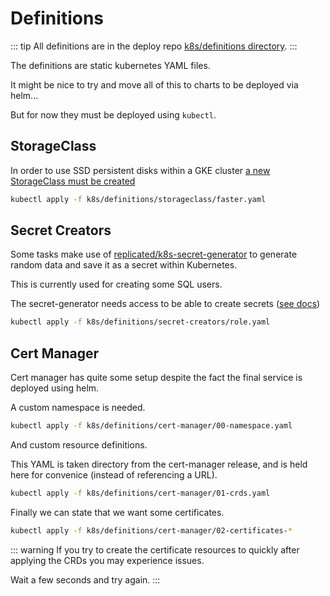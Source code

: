 # Definitions

::: tip
All definitions are in the deploy repo [k8s/definitions directory](https://github.com/wbstack/deploy/tree/main/k8s/definitions).
:::

The definitions are static kubernetes YAML files.

It might be nice to try and move all of this to charts to be deployed via helm...

But for now they must be deployed using `kubectl`.

## StorageClass

In order to use SSD persistent disks within a GKE cluster [a new StorageClass must be created](https://cloud.google.com/kubernetes-engine/docs/how-to/persistent-volumes/ssd-pd)

```sh
kubectl apply -f k8s/definitions/storageclass/faster.yaml
```

## Secret Creators

Some tasks make use of [replicated/k8s-secret-generator](https://github.com/replicatedhq/k8s-secret-generator) to generate random data and save it as a secret within Kubernetes.

This is currently used for creating some SQL users.

The secret-generator needs access to be able to create secrets ([see docs](https://github.com/replicatedhq/k8s-secret-generator#authorization))

```sh
kubectl apply -f k8s/definitions/secret-creators/role.yaml
```

## Cert Manager

Cert manager has quite some setup despite the fact the final service is deployed using helm.

A custom namespace is needed.

```sh
kubectl apply -f k8s/definitions/cert-manager/00-namespace.yaml
```

And custom resource definitions. 

This YAML is taken directory from the cert-manager release, and is held here for convenice (instead of referencing a URL).


```sh
kubectl apply -f k8s/definitions/cert-manager/01-crds.yaml
```

Finally we can state that we want some certificates.


```sh
kubectl apply -f k8s/definitions/cert-manager/02-certificates-*
```

::: warning
If you try to create the certificate resources to quickly after applying the CRDs you may experience issues.

Wait a few seconds and try again.
:::
